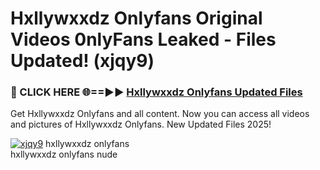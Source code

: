 # Hxllywxxdz Onlyfans Original Videos 0nlyFans Leaked - Files Updated! (xjqy9)

<h3>🔴 CLICK HERE 🌐==►► <a href="https://tinyurl.com/4seja8ks" rel="nofollow">Hxllywxxdz Onlyfans Updated Files</a></h3>

Get Hxllywxxdz Onlyfans and all content. Now you can access all videos and pictures of Hxllywxxdz Onlyfans. New Updated Files 2025!

[![xjqy9](https://i.imgur.com/EWjZXRe.gif)](https://tinyurl.com/4seja8ks)
hxllywxxdz onlyfans<br>
hxllywxxdz onlyfans nude
